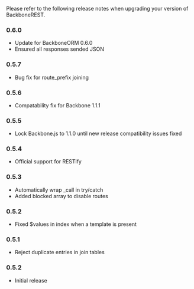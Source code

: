 Please refer to the following release notes when upgrading your version of BackboneREST.

### 0.6.0
* Update for BackboneORM 0.6.0
* Ensured all responses sended JSON

### 0.5.7
* Bug fix for route_prefix joining

### 0.5.6
* Compatability fix for Backbone 1.1.1

### 0.5.5
* Lock Backbone.js to 1.1.0 until new release compatibility issues fixed

### 0.5.4
* Official support for RESTify

### 0.5.3
* Automatically wrap _call in try/catch
* Added blocked array to disable routes

### 0.5.2
* Fixed $values in index when a template is present

### 0.5.1
* Reject duplicate entries in join tables

### 0.5.2
* Initial release
